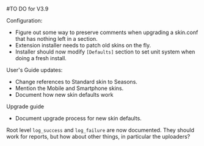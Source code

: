 #TO DO for V3.9

Configuration:
 - Figure out some way to preserve comments when upgrading a skin.conf that has nothing
 left in a section.
 - Extension installer needs to patch old skins on the fly.
 - Installer should now modify `[Defaults]` section to set unit system when doing a fresh install.
   
User's Guide updates:
 - Change references to Standard skin to Seasons.
 - Mention the Mobile and Smartphone skins.
 - Document how new skin defaults work

Upgrade guide
 - Document upgrade process for new skin defaults.
 
Root level `log_success` and `log_failure` are now documented. They should work for reports,
but how about other things, in particular the uploaders?
